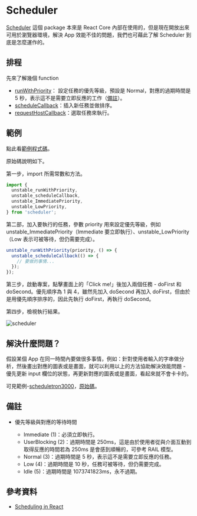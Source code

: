 # Scheduler

[Scheduler](https://www.npmjs.com/package/scheduler) 這個 package 本來是 React Core 內部在使用的，但是現在開放出來可用於瀏覽器環境，解決 App 效能不佳的問題，我們也可藉此了解 Scheduler 到底是怎麼運作的。

## 排程

先來了解幾個 function

- [runWithPriority](https://github.com/cythilya/react/blob/master/packages/scheduler/src/Scheduler.js#L295)： 設定任務的優先等級，預設是 Normal，對應的過期時間是 5 秒，表示這不是需要立即反應的工作（[備註](#備註)）。
- [scheduleCallback](https://github.com/cythilya/react/blob/master/packages/scheduler/src/Scheduler.js#L373)：插入新任務並做排序。
- [requestHostCallback](https://github.com/cythilya/react/blob/master/packages/scheduler/src/forks/SchedulerHostConfig.default.js#L317)：選取任務來執行。

## 範例

點此看[範例程式碼](https://github.com/cythilya/scheduler-demo)。

原始碼說明如下。

第一步，import 所需常數和方法。

```javascript
import {
  unstable_runWithPriority,
  unstable_scheduleCallback,
  unstable_ImmediatePriority,
  unstable_LowPriority,
} from 'scheduler';
```

第二部，加入要執行的任務，參數 priority 用來設定優先等級，例如 unstable_ImmediatePriority（Immediate 要立即執行）、unstable_LowPriority（Low 表示可被等待，但仍需要完成）。

```javascript
unstable_runWithPriority(priority, () => {
  unstable_scheduleCallback(() => {
    // 要做的事情...
  });
});
```

第三步，啟動專案，點擊畫面上的「Click me!」後加入兩個任務 - doFirst 和 doSecond。優先順序為 1 與 4，雖然先加入 doSecond 再加入 doFirst，但由於是用優先順序排序的，因此先執行 doFirst，再執行 doSecond。

第四步，檢視執行結果。

![scheduler](https://cythilya.github.io/assets/react-core/scheduler-demo-2019-07-25.png?123)

## 解決什麼問題？

假設某個 App 在同一時間內要做很多事情，例如：針對使用者輸入的字串做分析，然後畫出對應的圖表或是畫面，就可以利用以上的方法協助解決效能問題 - 優先更新 input 欄位的狀態，再更新對應的圖表或是畫面，看起來就不會卡卡的。

可見範例-[scheduletron3000](https://github.com/philipp-spiess/scheduletron3000)，[原始碼](https://github.com/philipp-spiess/scheduletron3000/blob/async/src/index.js#L46)。

## 備註

- 優先等級與對應的等待時間

  - Immediate (1)：必須立即執行。
  - UserBlocking (2)：過期時間是 250ms，這是由於使用者從與介面互動到取得反應的時間若為 250ms 是會感到順暢的，可參考 RAIL 模型。
  - Normal (3)：過期時間是 5 秒，表示這不是需要立即反應的任務。
  - Low (4)：過期時間是 10 秒，任務可被等待，但仍需要完成。
  - Idle (5)：過期時間是 1073741823ms，永不過期。

## 參考資料

- [Scheduling in React](https://philippspiess.com/scheduling-in-react/)
